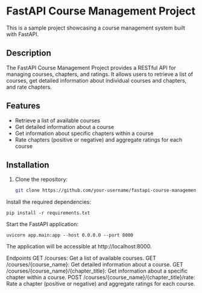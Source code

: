 
# FastAPI Course Management Project

This is a sample project showcasing a course management system built with FastAPI.

## Description

The FastAPI Course Management Project provides a RESTful API for managing courses, chapters, and ratings. It allows users to retrieve a list of courses, get detailed information about individual courses and chapters, and rate chapters.

## Features

- Retrieve a list of available courses
- Get detailed information about a course
- Get information about specific chapters within a course
- Rate chapters (positive or negative) and aggregate ratings for each course

## Installation

1. Clone the repository:

   ```bash
   git clone https://github.com/your-username/fastapi-course-management.git
   
Install the required dependencies:

    pip install -r requirements.txt
    
Start the FastAPI application:

    uvicorn app.main:app --host 0.0.0.0 --port 8000
    
The application will be accessible at http://localhost:8000.

Endpoints
GET /courses: Get a list of available courses.
GET /courses/{course_name}: Get detailed information about a course.
GET /courses/{course_name}/{chapter_title}: Get information about a specific chapter within a course.
POST /courses/{course_name}/{chapter_title}/rate: Rate a chapter (positive or negative) and aggregate ratings for each course.
